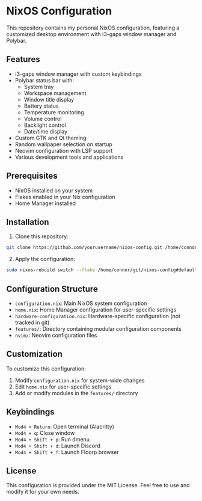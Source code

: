 # NixOS Configuration

This repository contains my personal NixOS configuration, featuring a customized desktop environment with i3-gaps window manager and Polybar.

## Features

- i3-gaps window manager with custom keybindings
- Polybar status bar with:
  - System tray
  - Workspace management
  - Window title display
  - Battery status
  - Temperature monitoring
  - Volume control
  - Backlight control
  - Date/time display
- Custom GTK and Qt theming
- Random wallpaper selection on startup
- Neovim configuration with LSP support
- Various development tools and applications

## Prerequisites

- NixOS installed on your system
- Flakes enabled in your Nix configuration
- Home Manager installed

## Installation

1. Clone this repository:
```bash
git clone https://github.com/yourusername/nixos-config.git /home/connor/git/nixos-config
```

2. Apply the configuration:
```bash
sudo nixos-rebuild switch --flake /home/connor/git/nixos-config#default
```

## Configuration Structure

- `configuration.nix`: Main NixOS system configuration
- `home.nix`: Home Manager configuration for user-specific settings
- `hardware-configuration.nix`: Hardware-specific configuration (not tracked in git)
- `features/`: Directory containing modular configuration components
- `nvim/`: Neovim configuration files

## Customization

To customize this configuration:

1. Modify `configuration.nix` for system-wide changes
2. Edit `home.nix` for user-specific settings
3. Add or modify modules in the `features/` directory

## Keybindings

- `Mod4 + Return`: Open terminal (Alacritty)
- `Mod4 + q`: Close window
- `Mod4 + Shift + p`: Run dmenu
- `Mod4 + Shift + d`: Launch Discord
- `Mod4 + Shift + f`: Launch Floorp browser

## License

This configuration is provided under the MIT License. Feel free to use and modify it for your own needs. 